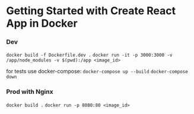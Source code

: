 # Getting Started with Create React App in Docker

### Dev
`docker build -f Dockerfile.dev .`
`docker run -it -p 3000:3000 -v /app/node_modules -v $(pwd):/app <image_id>`

for tests use docker-compose:
`docker-compose up --build`
`docker-compose down`

### Prod with Nginx
`docker build .`
`docker run -p 8080:80 <image_id>`
